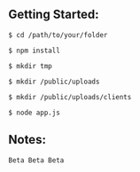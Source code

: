 Getting Started:
---------------

	$ cd /path/to/your/folder

	$ npm install
	
	$ mkdir tmp
	
	$ mkdir /public/uploads	

	$ mkdir /public/uploads/clients	

	$ node app.js
	
	


Notes:
---------------

	Beta Beta Beta


